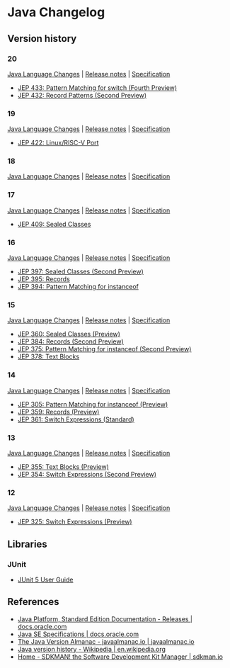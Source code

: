 # Java Changelog

## Version history

### 20

[Java Language Changes](https://docs.oracle.com/en/java/javase/20/language/java-language-changes.html) |
[Release notes](https://www.oracle.com/java/technologies/javase/20all-relnotes.html) |
[Specification](https://docs.oracle.com/javase/specs/jls/se20/html/index.html)

- [JEP 433: Pattern Matching for switch (Fourth Preview)](https://docs.oracle.com/javase/specs/jls/se20/preview/specs/patterns-switch-record-patterns-jls.html)
- [JEP 432: Record Patterns (Second Preview)](https://docs.oracle.com/javase/specs/jls/se20/preview/specs/patterns-switch-record-patterns-jls.html)

### 19

[Java Language Changes](https://docs.oracle.com/en/java/javase/19/language/java-language-changes.html) |
[Release notes](https://www.oracle.com/java/technologies/javase/19all-relnotes.html) |
[Specification](https://docs.oracle.com/javase/specs/jls/se19/html/index.html)

- [JEP 422: Linux/RISC-V Port](./doc/core/19/jep-422-linuxrisc-v-port)

### 18

[Java Language Changes](https://docs.oracle.com/en/java/javase/18/language/java-language-changes.html) |
[Release notes](https://www.oracle.com/java/technologies/javase/18all-relnotes.html) |
[Specification](https://docs.oracle.com/javase/specs/jls/se18/html/index.html)

### 17

[Java Language Changes](https://docs.oracle.com/en/java/javase/17/language/java-language-changes.html) |
[Release notes](https://www.oracle.com/java/technologies/javase/17all-relnotes.html) |
[Specification](https://docs.oracle.com/javase/specs/jls/se17/html/index.html)

- [JEP 409: Sealed Classes](./doc/jep-409-sealed-classes/README.md)

### 16

[Java Language Changes](https://docs.oracle.com/en/java/javase/16/language/java-language-changes.html) |
[Release notes](https://www.oracle.com/java/technologies/javase/16all-relnotes.html) |
[Specification](https://docs.oracle.com/javase/specs/jls/se16/html/index.html)

- [JEP 397: Sealed Classes (Second Preview)](https://docs.oracle.com/javase/specs/jls/se16/preview/specs/sealed-classes-jls.html)
- [JEP 395: Records](https://openjdk.java.net/jeps/395)
- [JEP 394: Pattern Matching for instanceof](https://openjdk.java.net/jeps/394)

### 15

[Java Language Changes](https://docs.oracle.com/en/java/javase/15/language/java-language-changes.html) |
[Release notes](https://www.oracle.com/java/technologies/javase/15all-relnotes.html) |
[Specification](https://docs.oracle.com/javase/specs/jls/se15/html/index.html)

- [JEP 360: Sealed Classes (Preview)](https://docs.oracle.com/javase/specs/jls/se15/preview/specs/sealed-classes-jls.html)
- [JEP 384: Records (Second Preview)](https://docs.oracle.com/javase/specs/jls/se15/preview/specs/records-jls.html)
- [JEP 375: Pattern Matching for instanceof (Second Preview)](https://docs.oracle.com/javase/specs/jls/se15/preview/specs/patterns-instanceof-jls.html)
- [JEP 378: Text Blocks](https://openjdk.java.net/jeps/378)

### 14

[Java Language Changes](https://docs.oracle.com/en/java/javase/14/language/java-language-changes.html) |
[Release notes](https://www.oracle.com/java/technologies/javase/14all-relnotes.html) |
[Specification](https://docs.oracle.com/javase/specs/jls/se14/html/index.html)

- [JEP 305: Pattern Matching for instanceof (Preview)](https://docs.oracle.com/javase/specs/jls/se14/preview/specs/patterns-instanceof-jls.html)
- [JEP 359: Records (Preview)](https://docs.oracle.com/javase/specs/jls/se14/preview/specs/records-jls.html)
- [JEP 361: Switch Expressions (Standard)](https://openjdk.java.net/jeps/361)

### 13

[Java Language Changes](https://docs.oracle.com/en/java/javase/13/language/java-language-changes.html) |
[Release notes](https://www.oracle.com/java/technologies/javase/13all-relnotes.html) |
[Specification](https://docs.oracle.com/javase/specs/jls/se13/html/index.html)

- [JEP 355: Text Blocks (Preview)](https://docs.oracle.com/javase/specs/jls/se13/preview/switch-expressions.html)
- [JEP 354: Switch Expressions (Second Preview)](https://docs.oracle.com/javase/specs/jls/se13/preview/text-blocks.html)

### 12

[Java Language Changes](https://docs.oracle.com/en/java/javase/12/language/java-language-changes.html) |
[Release notes](https://www.oracle.com/java/technologies/javase/12all-relnotes.html) |
[Specification](https://docs.oracle.com/javase/specs/jls/se12/html/index.html)

- [JEP 325: Switch Expressions (Preview)](https://docs.oracle.com/javase/specs/jls/se12/preview/switch-expressions.html)

## Libraries

### JUnit

- [JUnit 5 User Guide](https://junit.org/junit5/docs/current/user-guide/)

## References

- [Java Platform, Standard Edition Documentation - Releases | docs.oracle.com](https://docs.oracle.com/en/java/javase/)
- [Java SE Specifications | docs.oracle.com](https://docs.oracle.com/javase/specs/)
- [The Java Version Almanac - javaalmanac.io | javaalmanac.io](https://javaalmanac.io/)
- [Java version history - Wikipedia | en.wikipedia.org](https://en.wikipedia.org/wiki/Java_version_history)
- [Home - SDKMAN! the Software Development Kit Manager | sdkman.io](https://sdkman.io)
